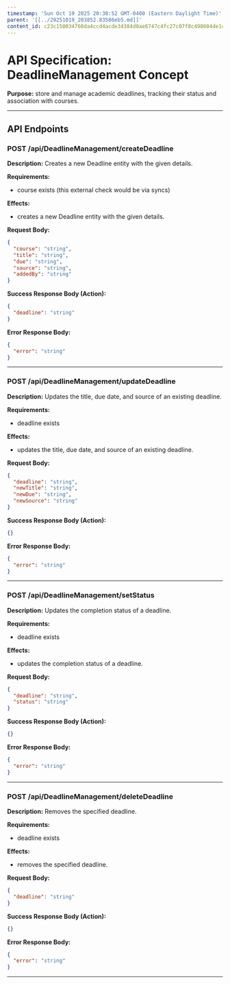 ```yaml
---
timestamp: 'Sun Oct 19 2025 20:38:52 GMT-0400 (Eastern Daylight Time)'
parent: '[[../20251019_203852.83586eb5.md]]'
content_id: c23c150034760da4ccd4acde34384d0ae6747c4fc27c07f8c498604de1ce07cd
---
```


# API Specification: DeadlineManagement Concept

**Purpose:** store and manage academic deadlines, tracking their status and association with courses.

***

## API Endpoints

### POST /api/DeadlineManagement/createDeadline

**Description:** Creates a new Deadline entity with the given details.

**Requirements:**

* course exists (this external check would be via syncs)

**Effects:**

* creates a new Deadline entity with the given details.

**Request Body:**

```json
{
  "course": "string",
  "title": "string",
  "due": "string",
  "source": "string",
  "addedBy": "string"
}
```

**Success Response Body (Action):**

```json
{
  "deadline": "string"
}
```

**Error Response Body:**

```json
{
  "error": "string"
}
```

***

### POST /api/DeadlineManagement/updateDeadline

**Description:** Updates the title, due date, and source of an existing deadline.

**Requirements:**

* deadline exists

**Effects:**

* updates the title, due date, and source of an existing deadline.

**Request Body:**

```json
{
  "deadline": "string",
  "newTitle": "string",
  "newDue": "string",
  "newSource": "string"
}
```

**Success Response Body (Action):**

```json
{}
```

**Error Response Body:**

```json
{
  "error": "string"
}
```

***

### POST /api/DeadlineManagement/setStatus

**Description:** Updates the completion status of a deadline.

**Requirements:**

* deadline exists

**Effects:**

* updates the completion status of a deadline.

**Request Body:**

```json
{
  "deadline": "string",
  "status": "string"
}
```

**Success Response Body (Action):**

```json
{}
```

**Error Response Body:**

```json
{
  "error": "string"
}
```

***

### POST /api/DeadlineManagement/deleteDeadline

**Description:** Removes the specified deadline.

**Requirements:**

* deadline exists

**Effects:**

* removes the specified deadline.

**Request Body:**

```json
{
  "deadline": "string"
}
```

**Success Response Body (Action):**

```json
{}
```

**Error Response Body:**

```json
{
  "error": "string"
}
```

***
